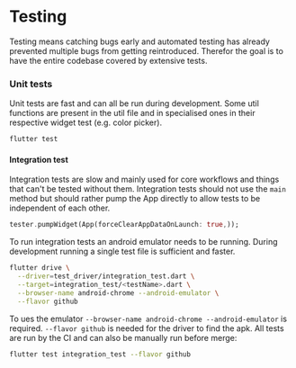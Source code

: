 # Testing

Testing means catching bugs early and automated testing has already prevented 
multiple bugs from getting reintroduced. Therefor the goal is to have the 
entire codebase covered by extensive tests.

### Unit tests

Unit tests are fast and can all be run during development. Some util functions 
are present in the util file and in specialised ones in their respective widget
test (e.g. color picker).

```bash
flutter test
```

#### Integration test

Integration tests are slow and mainly used for core workflows and things that 
can't be tested without them. Integration tests should not use the `main` 
method but should rather pump the App directly to allow tests to be independent
of each other.

```dart
tester.pumpWidget(App(forceClearAppDataOnLaunch: true,));
```

To run integration tests an android emulator needs to be running. During development running a single test file is sufficient and faster.

```bash
flutter drive \
  --driver=test_driver/integration_test.dart \
  --target=integration_test/<testName>.dart \
  --browser-name android-chrome --android-emulator \
  --flavor github
```

To ues the emulator `--browser-name android-chrome --android-emulator` is 
required. `--flavor github` is needed for the driver to find the apk. All tests are run by the CI and can also be manually run before merge:

```bash
flutter test integration_test --flavor github
```

